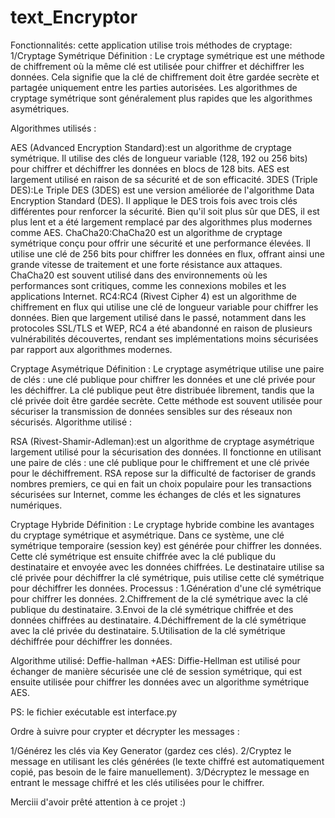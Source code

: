 # text_Encryptor

Fonctionnalités: cette application utilise trois méthodes de cryptage: 1/Cryptage Symétrique Définition : Le cryptage symétrique est une méthode de chiffrement où la même clé est utilisée pour chiffrer et déchiffrer les données. Cela signifie que la clé de chiffrement doit être gardée secrète et partagée uniquement entre les parties autorisées. Les algorithmes de cryptage symétrique sont généralement plus rapides que les algorithmes asymétriques.

Algorithmes utilisés :

AES (Advanced Encryption Standard):est un algorithme de cryptage symétrique. Il utilise des clés de longueur variable (128, 192 ou 256 bits) pour chiffrer et déchiffrer les données en blocs de 128 bits. AES est largement utilisé en raison de sa sécurité et de son efficacité. 3DES (Triple DES):Le Triple DES (3DES) est une version améliorée de l'algorithme Data Encryption Standard (DES). Il applique le DES trois fois avec trois clés différentes pour renforcer la sécurité. Bien qu'il soit plus sûr que DES, il est plus lent et a été largement remplacé par des algorithmes plus modernes comme AES. ChaCha20:ChaCha20 est un algorithme de cryptage symétrique conçu pour offrir une sécurité et une performance élevées. Il utilise une clé de 256 bits pour chiffrer les données en flux, offrant ainsi une grande vitesse de traitement et une forte résistance aux attaques. ChaCha20 est souvent utilisé dans des environnements où les performances sont critiques, comme les connexions mobiles et les applications Internet. RC4:RC4 (Rivest Cipher 4) est un algorithme de chiffrement en flux qui utilise une clé de longueur variable pour chiffrer les données. Bien que largement utilisé dans le passé, notamment dans les protocoles SSL/TLS et WEP, RC4 a été abandonné en raison de plusieurs vulnérabilités découvertes, rendant ses implémentations moins sécurisées par rapport aux algorithmes modernes.

Cryptage Asymétrique Définition : Le cryptage asymétrique utilise une paire de clés : une clé publique pour chiffrer les données et une clé privée pour les déchiffrer. La clé publique peut être distribuée librement, tandis que la clé privée doit être gardée secrète. Cette méthode est souvent utilisée pour sécuriser la transmission de données sensibles sur des réseaux non sécurisés.
Algorithme utilisé :

RSA (Rivest-Shamir-Adleman):est un algorithme de cryptage asymétrique largement utilisé pour la sécurisation des données. Il fonctionne en utilisant une paire de clés : une clé publique pour le chiffrement et une clé privée pour le déchiffrement. RSA repose sur la difficulté de factoriser de grands nombres premiers, ce qui en fait un choix populaire pour les transactions sécurisées sur Internet, comme les échanges de clés et les signatures numériques.

Cryptage Hybride Définition : Le cryptage hybride combine les avantages du cryptage symétrique et asymétrique. Dans ce système, une clé symétrique temporaire (session key) est générée pour chiffrer les données. Cette clé symétrique est ensuite chiffrée avec la clé publique du destinataire et envoyée avec les données chiffrées. Le destinataire utilise sa clé privée pour déchiffrer la clé symétrique, puis utilise cette clé symétrique pour déchiffrer les données. Processus :
1.Génération d'une clé symétrique pour chiffrer les données. 2.Chiffrement de la clé symétrique avec la clé publique du destinataire. 3.Envoi de la clé symétrique chiffrée et des données chiffrées au destinataire. 4.Déchiffrement de la clé symétrique avec la clé privée du destinataire. 5.Utilisation de la clé symétrique déchiffrée pour déchiffrer les données.

Algorithme utilisé: Deffie-hallman +AES: Diffie-Hellman est utilisé pour échanger de manière sécurisée une clé de session symétrique, qui est ensuite utilisée pour chiffrer les données avec un algorithme symétrique AES.

PS: le fichier exécutable est interface.py

Ordre à suivre pour crypter et décrypter les messages :

1/Générez les clés via Key Generator (gardez ces clés). 2/Cryptez le message en utilisant les clés générées (le texte chiffré est automatiquement copié, pas besoin de le faire manuellement). 3/Décryptez le message en entrant le message chiffré et les clés utilisées pour le chiffrer.

Merciii d'avoir prêté attention à ce projet :)
